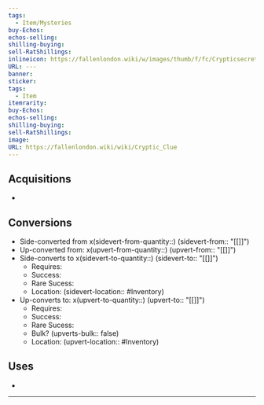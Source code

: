 ```yaml
---
tags:
  - Item/Mysteries
buy-Echos: 
echos-selling: 
shilling-buying: 
sell-RatShillings: 
inlineicon: https://fallenlondon.wiki/w/images/thumb/f/fc/Crypticsecret.png/40px-Crypticsecret.png
URL: ---
banner: 
sticker: 
tags:
  - Item
itemrarity: 
buy-Echos: 
echos-selling: 
shilling-buying: 
sell-RatShillings: 
image: 
URL: https://fallenlondon.wiki/wiki/Cryptic_Clue
---
```


## Acquisitions
- 

## Conversions 
- Side-converted from x(sidevert-from-quantity::) (sidevert-from:: "[[]]")
- Up-converted from: x(upvert-from-quantity::) (upvert-from:: "[[]]")
- Side-converts to x(sidevert-to-quantity::) (sidevert-to:: "[[]]") 
	- Requires: 
	- Success: 
	- Rare Sucess: 
	- Location: (sidevert-location:: #Inventory)
- Up-converts to: x(upvert-to-quantity::) (upvert-to:: "[[]]")
	- Requires: 
	- Success: 
	- Rare Sucess: 
	- Bulk? (upverts-bulk:: false)
	- Location: (upvert-location:: #Inventory)

## Uses
- 

---